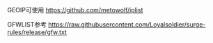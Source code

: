 
GEOIP可使用
https://github.com/metowolf/iplist

GFWLIST参考
https://raw.githubusercontent.com/Loyalsoldier/surge-rules/release/gfw.txt
